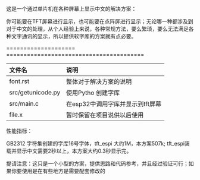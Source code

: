 这是一个通过单片机在各种屏幕上显示中文的解决方案：

你可能要在TFT屏幕进行显示，也可能要在点阵屏进行显示；无论哪一种都涉及到对于中文的处理，从个人经验上来说，各种常规方法，要么繁琐，要么无法满足各种文字通讯的显示，所以提供软字库的方案就有点必要。



==================== ======================================== 


| 文件名                  | 说明  |    
|:------------------|:----------------------------------------------------|
| font.rst                | 整体对于解决方案的说明  |
| src/getunicode.py       | 使用Pytho 创建字库  |
| src/main.c              | 在esp32中调用字库并显示到tft屏幕  |
| file.x                  | 暂时保留在项目说供以后使用  |
 


性能指标：

GB2312 字符集创建的字库16号字体，tft_espi 大约1M，本方案507k; tft_espi装载并显示中文需要2秒以上，本方案大约0.3秒显示完。


提请注意：这只是一个小型的方案，提供思路和代码参考，并且经过验证可行；如果你要使用是在有些地方是需要配套修改的